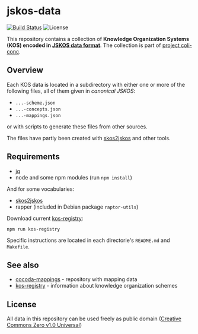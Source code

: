 # jskos-data

[![Build Status](https://travis-ci.com/gbv/jskos-data.svg?branch=master)](https://travis-ci.com/gbv/jskos-data)
![License](https://img.shields.io/github/license/gbv/jskos-data.svg)

This repository contains a collection of **Knowledge Organization Systems (KOS)
encoded in [JSKOS data format](https://gbv.github.io/jskos/)**. The collection
is part of [project coli-conc](https://coli-conc.gbv.de/).

## Overview

Each KOS data is located in a subdirectory with either one or more of the
following files, all of them given in *canonical JSKOS*:

* `...-scheme.json`
* `...-concepts.json`
* `...-mappings.json` 

or with scripts to generate these files from other sources.

The files have partly been created with
[skos2jskos](https://metacpan.org/pod/skos2jskos) and other tools.

## Requirements

* [jq](https://stedolan.github.io/jq/)
* node and some npm modules (run `npm install`)

And for some vocabularies:

* [skos2jskos](https://metacpan.org/pod/App::skos2jskos)
* rapper (included in Debian package `raptor-utils`)

Download current [kos-registry](https://github.com/gbv/kos-registry):

    npm run kos-registry

Specific instructions are located in each directorie's `README.md` and `Makefile`.

## See also

* [cocoda-mappings](https://github.com/gbv/cocoda-mappings/) - repository with mapping data
* [kos-registry](https://github.com/gbv/kos-registry/) - information about knowledge organization schemes

## License

All data in this repository can be used freely as public domain ([Creative
Commons Zero v1.0 Universal](https://creativecommons.org/publicdomain/zero/1.0/))
